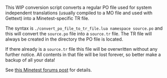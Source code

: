 This WIP conversion script converts a regular PO file used for system independent translations (usually compiled to a MO file and used with Gettext) into a Minetest-specific TR file.

The syntax is `./convert_po_file_to_tr_file.lua namespace source.po` and this will convert the `source.po` file into a `source.tr` file. The TR file will always be created in the directory the PO file is located.

If there already is a `source.tr` file this file will be overwritten without any further notice. All contents in that file will be lost forever, so better make a backup of all your data!

See [this Minetest forums post](https://forum.minetest.net/viewtopic.php?t=18349) for details.
